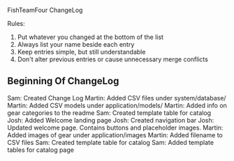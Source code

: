 FishTeamFour ChangeLog

Rules: 
1. Put whatever you changed at the bottom of the list
2. Always list your name beside each entry
3. Keep entries simple, but still understandable
4. Don't alter previous entries or cause unnecessary merge conflicts

Beginning Of ChangeLog
--------------------------------------------------------------------------------
Sam:    Created Change Log
Martin: Added CSV files under system/database/
Martin: Added CSV models under application/models/
Martin: Added info on gear categories to the readme
Sam:    Created template table for catalog
Josh:   Added Welcome landing page
Josh:   Created navigation bar
Josh:   Updated welcome page. Contains buttons and placeholder images.
Martin: Added images of gear under application/images
Martin: Added filename to CSV files
Sam:    Created template table for catalog
Sam:    Added template tables for catalog page